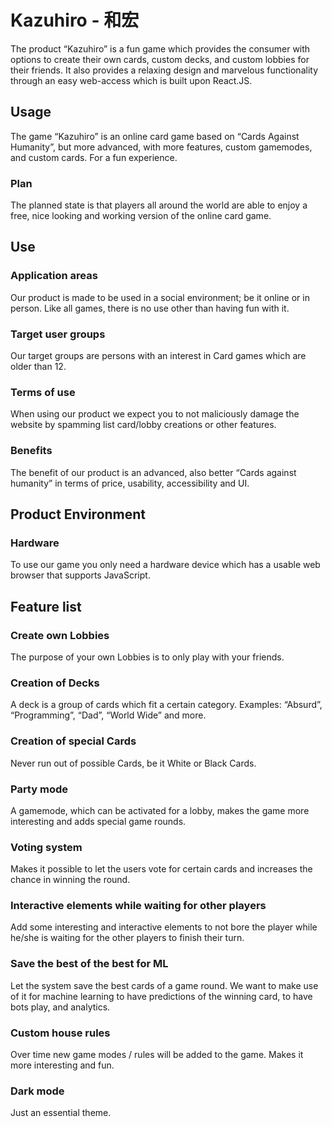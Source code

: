 # Kazuhiro - 和宏  
The product “Kazuhiro” is a fun game which provides the consumer with options to
create their own cards, custom decks, and custom lobbies for their friends. It also
provides a relaxing design and marvelous functionality through an easy web-access
which is built upon React.JS.  

## Usage
The game “Kazuhiro” is an online card game based on “Cards Against Humanity”, but
more advanced, with more features, custom gamemodes, and custom cards. For a
fun experience.  

### Plan
The planned state is that players all around the world are able to enjoy a free, nice
looking and working version of the online card game.  

## Use  
### Application areas  
Our product is made to be used in a social environment; be it online or in person.
Like all games, there is no use other than having fun with it.  

### Target user groups  
Our target groups are persons with an interest in Card games which are older than
12.  

### Terms of use  
When using our product we expect you to not maliciously damage the website by
spamming list card/lobby creations or other features.  

### Benefits  
The benefit of our product is an advanced, also better “Cards against humanity” in
terms of price, usability, accessibility and UI.  

## Product Environment  
### Hardware  
To use our game you only need a hardware device which has a usable web browser
that supports JavaScript.  

## Feature list  
### Create own Lobbies  
The purpose of your own Lobbies is to only play with your friends.  

### Creation of Decks  
A deck is a group of cards which fit a certain category. Examples: “Absurd”,
“Programming”, “Dad”, “World Wide” and more.  

### Creation of special Cards  
Never run out of possible Cards, be it White or Black Cards.  

### Party mode  
A gamemode, which can be activated for a lobby, makes the game more interesting
and adds special game rounds.  

### Voting system  
Makes it possible to let the users vote for certain cards and increases the chance in
winning the round.  

### Interactive elements while waiting for other players  
Add some interesting and interactive elements to not bore the player while he/she is
waiting for the other players to finish their turn.  

### Save the best of the best for ML  
Let the system save the best cards of a game round. We want to make use of it for
machine learning to have predictions of the winning card, to have bots play, and
analytics.  

### Custom house rules  
Over time new game modes / rules will be added to the game. Makes it more
interesting and fun.  

### Dark mode  
Just an essential theme.  
